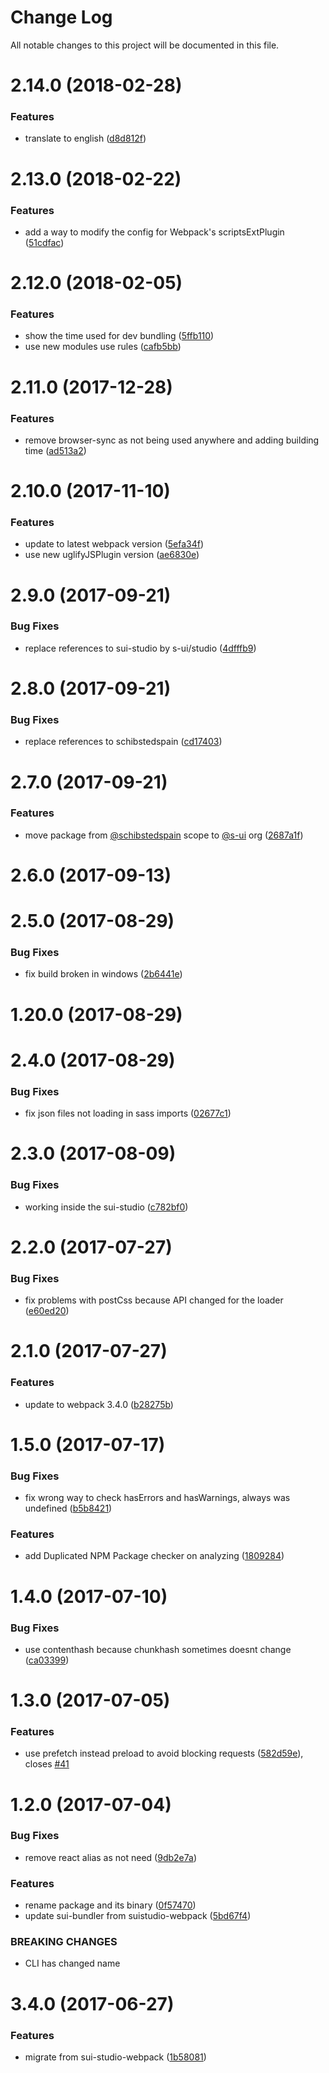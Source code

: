 # Change Log

All notable changes to this project will be documented in this file.

<a name="2.14.0"></a>
# 2.14.0 (2018-02-28)


### Features

* translate to english ([d8d812f](https://github.com/SUI-Components/sui/commit/d8d812f))



<a name="2.13.0"></a>
# 2.13.0 (2018-02-22)


### Features

* add a way to modify the config for Webpack's scriptsExtPlugin ([51cdfac](https://github.com/SUI-Components/sui/commit/51cdfac))



<a name="2.12.0"></a>
# 2.12.0 (2018-02-05)


### Features

* show the time used for dev bundling ([5ffb110](https://github.com/SUI-Components/sui/commit/5ffb110))
* use new modules use rules ([cafb5bb](https://github.com/SUI-Components/sui/commit/cafb5bb))



<a name="2.11.0"></a>
# 2.11.0 (2017-12-28)


### Features

* remove browser-sync as not being used anywhere and adding building time ([ad513a2](https://github.com/SUI-Components/sui/commit/ad513a2))



<a name="2.10.0"></a>
# 2.10.0 (2017-11-10)


### Features

* update to latest webpack version ([5efa34f](https://github.com/SUI-Components/sui/commit/5efa34f))
* use new uglifyJSPlugin version ([ae6830e](https://github.com/SUI-Components/sui/commit/ae6830e))



<a name="2.9.0"></a>
# 2.9.0 (2017-09-21)


### Bug Fixes

* replace references to sui-studio by s-ui/studio ([4dfffb9](https://github.com/SUI-Components/sui/commit/4dfffb9))



<a name="2.8.0"></a>
# 2.8.0 (2017-09-21)


### Bug Fixes

* replace references to schibstedspain ([cd17403](https://github.com/SUI-Components/sui/commit/cd17403))



<a name="2.7.0"></a>
# 2.7.0 (2017-09-21)


### Features

* move package from [@schibstedspain](https://github.com/schibstedspain) scope to [@s-ui](https://github.com/s-ui) org ([2687a1f](https://github.com/SUI-Components/sui/commit/2687a1f))



<a name="2.6.0"></a>
# 2.6.0 (2017-09-13)



<a name="2.5.0"></a>
# 2.5.0 (2017-08-29)


### Bug Fixes

* fix build broken in windows ([2b6441e](https://github.com/SUI-Components/sui/commit/2b6441e))



<a name="1.20.0"></a>
# 1.20.0 (2017-08-29)



<a name="2.4.0"></a>
# 2.4.0 (2017-08-29)


### Bug Fixes

* fix json files not loading in sass imports ([02677c1](https://github.com/SUI-Components/sui/commit/02677c1))



<a name="2.3.0"></a>
# 2.3.0 (2017-08-09)


### Bug Fixes

* working inside the sui-studio ([c782bf0](https://github.com/SUI-Components/sui/commit/c782bf0))



<a name="2.2.0"></a>
# 2.2.0 (2017-07-27)


### Bug Fixes

* fix problems with postCss because API changed for the loader ([e60ed20](https://github.com/SUI-Components/sui/commit/e60ed20))



<a name="2.1.0"></a>
# 2.1.0 (2017-07-27)


### Features

* update to webpack 3.4.0 ([b28275b](https://github.com/SUI-Components/sui/commit/b28275b))



<a name="1.5.0"></a>
# 1.5.0 (2017-07-17)


### Bug Fixes

* fix wrong way to check hasErrors and hasWarnings, always was undefined ([b5b8421](https://github.com/SUI-Components/sui/commit/b5b8421))


### Features

* add Duplicated NPM Package checker on analyzing ([1809284](https://github.com/SUI-Components/sui/commit/1809284))



<a name="1.4.0"></a>
# 1.4.0 (2017-07-10)


### Bug Fixes

* use contenthash because chunkhash sometimes doesnt change ([ca03399](https://github.com/SUI-Components/sui/commit/ca03399))



<a name="1.3.0"></a>
# 1.3.0 (2017-07-05)


### Features

* use prefetch instead preload to avoid blocking requests ([582d59e](https://github.com/SUI-Components/sui/commit/582d59e)), closes [#41](https://github.com/SUI-Components/sui/issues/41)



<a name="1.2.0"></a>
# 1.2.0 (2017-07-04)


### Bug Fixes

* remove react alias as not need ([9db2e7a](https://github.com/SUI-Components/sui/commit/9db2e7a))


### Features

* rename package and its binary ([0f57470](https://github.com/SUI-Components/sui/commit/0f57470))
* update sui-bundler from suistudio-webpack ([5bd67f4](https://github.com/SUI-Components/sui/commit/5bd67f4))


### BREAKING CHANGES

* CLI has changed name



<a name="3.4.0"></a>
# 3.4.0 (2017-06-27)


### Features

* migrate from sui-studio-webpack ([1b58081](https://github.com/SUI-Components/sui/commit/1b58081))



